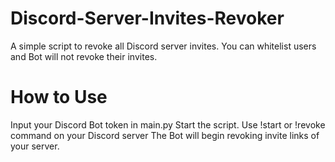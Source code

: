 # Discord-Server-Invites-Revoker
A simple script to revoke all Discord server invites. You can whitelist users and Bot will not revoke their invites.

# How to Use
Input your Discord Bot token in main.py
Start the script.
Use !start or !revoke command on your Discord server
The Bot will begin revoking invite links of your server.
